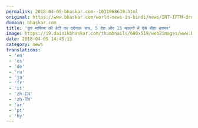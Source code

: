 ```yaml
---
permalink: 2018-04-05-bhaskar.com--1031968639.html
original: https://www.bhaskar.com/world-news-in-hindi/news/INT-IFTM-drug-smuggler-daughter-reveals-reality-of-her-childhood-5845566-NOR.html
domain: bhaskar.com
title: 'ड्रग माफिया की बेटी का दर्दनाक सच, 5 देश और 13 मकानों में ऐसे बीता बचपन'
image: https://i9.dainikbhaskar.com/thumbnails/600x519/web2images/www.bhaskar.com/2018/04/05/drug-lord_1522937777.jpg
date: 2018-04-05 14:45:13
category: news
translations: 
 - 'en'
 - 'es'
 - 'de'
 - 'ru'
 - 'ja'
 - 'fr'
 - 'it'
 - 'zh-CN'
 - 'zh-TW'
 - 'ar'
 - 'pt'
 - 'hy'
---
```


